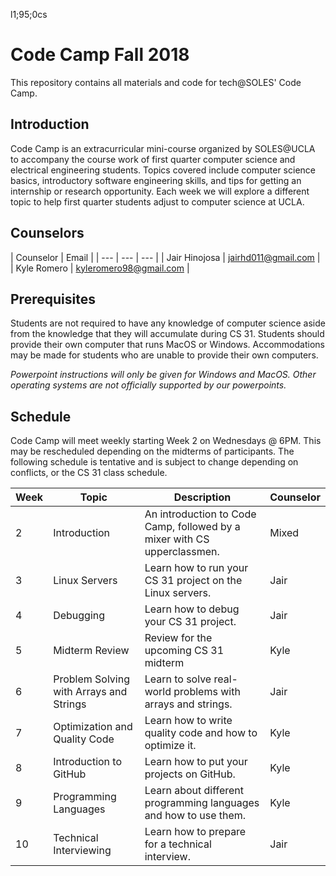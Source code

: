 l1;95;0cs
# Code Camp Fall 2018

This repository contains all materials and code for tech@SOLES' Code Camp.

## Introduction

Code Camp is an extracurricular mini-course organized by SOLES@UCLA to accompany the course work of first quarter computer science and electrical engineering students. Topics covered include computer science basics, introductory software engineering skills, and tips for getting an internship or research opportunity. Each week we will explore a different topic to help first quarter students adjust to computer science at UCLA.

## Counselors

| Counselor | Email |
| --- | --- | --- |
| Jair Hinojosa | jairhd011@gmail.com |
| Kyle Romero | kyleromero98@gmail.com |

## Prerequisites

Students are not required to have any knowledge of computer science aside from the knowledge that they will accumulate during CS 31. Students should provide their own computer that runs MacOS or Windows. Accommodations may be made for students who are unable to provide their own computers.

*Powerpoint instructions will only be given for Windows and MacOS. Other operating systems are not officially supported by our powerpoints.*


## Schedule

Code Camp will meet weekly starting Week 2 on Wednesdays @ 6PM. This may be rescheduled depending on the midterms of participants. The following schedule is tentative and is subject to change depending on conflicts, or the CS 31 class schedule. 

| Week | Topic | Description | Counselor |
| --- | --- | --- | --- |
| 2 | Introduction | An introduction to Code Camp, followed by a mixer with CS upperclassmen. | Mixed |
| 3 | Linux Servers | Learn how to run your CS 31 project on the Linux servers. | Jair |
| 4 | Debugging | Learn how to debug your CS 31 project. | Jair |
| 5 | Midterm Review | Review for the upcoming CS 31 midterm | Kyle |
| 6 | Problem Solving with Arrays and Strings | Learn to solve real-world problems with arrays and strings. | Jair |
| 7 | Optimization and Quality Code | Learn how to write quality code and how to optimize it. | Kyle |
| 8 | Introduction to GitHub | Learn how to put your projects on GitHub. | Kyle |
| 9 | Programming Languages | Learn about different programming languages and how to use them. | Kyle |
| 10 | Technical Interviewing | Learn how to prepare for a technical interview. | Jair |




